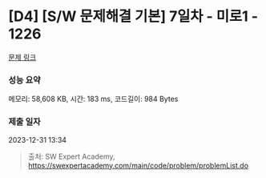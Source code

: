 # [D4] [S/W 문제해결 기본] 7일차 - 미로1 - 1226 

[문제 링크](https://swexpertacademy.com/main/code/problem/problemDetail.do?contestProbId=AV14vXUqAGMCFAYD) 

### 성능 요약

메모리: 58,608 KB, 시간: 183 ms, 코드길이: 984 Bytes

### 제출 일자

2023-12-31 13:34



> 출처: SW Expert Academy, https://swexpertacademy.com/main/code/problem/problemList.do